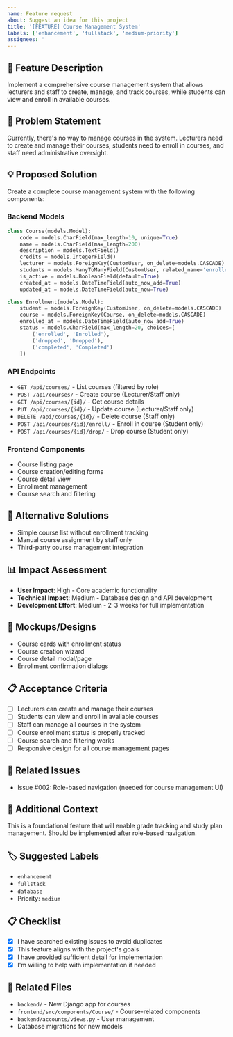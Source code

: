 ```yaml
---
name: Feature request
about: Suggest an idea for this project
title: '[FEATURE] Course Management System'
labels: ['enhancement', 'fullstack', 'medium-priority']
assignees: ''
---
```


## 🚀 Feature Description
Implement a comprehensive course management system that allows lecturers and staff to create, manage, and track courses, while students can view and enroll in available courses.

## 🎯 Problem Statement
Currently, there's no way to manage courses in the system. Lecturers need to create and manage their courses, students need to enroll in courses, and staff need administrative oversight.

## 💡 Proposed Solution
Create a complete course management system with the following components:

### Backend Models
```python
class Course(models.Model):
    code = models.CharField(max_length=10, unique=True)
    name = models.CharField(max_length=200)
    description = models.TextField()
    credits = models.IntegerField()
    lecturer = models.ForeignKey(CustomUser, on_delete=models.CASCADE)
    students = models.ManyToManyField(CustomUser, related_name='enrolled_courses')
    is_active = models.BooleanField(default=True)
    created_at = models.DateTimeField(auto_now_add=True)
    updated_at = models.DateTimeField(auto_now=True)

class Enrollment(models.Model):
    student = models.ForeignKey(CustomUser, on_delete=models.CASCADE)
    course = models.ForeignKey(Course, on_delete=models.CASCADE)
    enrolled_at = models.DateTimeField(auto_now_add=True)
    status = models.CharField(max_length=20, choices=[
        ('enrolled', 'Enrolled'),
        ('dropped', 'Dropped'),
        ('completed', 'Completed')
    ])
```

### API Endpoints
- `GET /api/courses/` - List courses (filtered by role)
- `POST /api/courses/` - Create course (Lecturer/Staff only)
- `GET /api/courses/{id}/` - Get course details
- `PUT /api/courses/{id}/` - Update course (Lecturer/Staff only)
- `DELETE /api/courses/{id}/` - Delete course (Staff only)
- `POST /api/courses/{id}/enroll/` - Enroll in course (Student only)
- `POST /api/courses/{id}/drop/` - Drop course (Student only)

### Frontend Components
- Course listing page
- Course creation/editing forms
- Course detail view
- Enrollment management
- Course search and filtering

## 🔄 Alternative Solutions
- Simple course list without enrollment tracking
- Manual course assignment by staff only
- Third-party course management integration

## 📊 Impact Assessment
- **User Impact**: High - Core academic functionality
- **Technical Impact**: Medium - Database design and API development
- **Development Effort**: Medium - 2-3 weeks for full implementation

## 🎨 Mockups/Designs
- Course cards with enrollment status
- Course creation wizard
- Course detail modal/page
- Enrollment confirmation dialogs

## 📋 Acceptance Criteria
- [ ] Lecturers can create and manage their courses
- [ ] Students can view and enroll in available courses
- [ ] Staff can manage all courses in the system
- [ ] Course enrollment status is properly tracked
- [ ] Course search and filtering works
- [ ] Responsive design for all course management pages

## 🔗 Related Issues
- Issue #002: Role-based navigation (needed for course management UI)

## 📝 Additional Context
This is a foundational feature that will enable grade tracking and study plan management. Should be implemented after role-based navigation.

## 🏷️ Suggested Labels
- `enhancement`
- `fullstack`
- `database`
- Priority: `medium`

## 📋 Checklist
- [x] I have searched existing issues to avoid duplicates
- [x] This feature aligns with the project's goals
- [x] I have provided sufficient detail for implementation
- [x] I'm willing to help with implementation if needed

## 🔗 Related Files
- `backend/` - New Django app for courses
- `frontend/src/components/Course/` - Course-related components
- `backend/accounts/views.py` - User management
- Database migrations for new models 